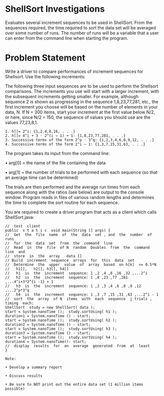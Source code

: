 # ShellSort Investigations
Evaluates several increment sequences to be used in ShellSort. From the sequences required, the time required to sort the data set will be averaged over some number of runs. The number of runs will be a variable that a user can enter from the command line when starting the program.

# Problem Statement
Write a driver to compare performances of increment sequences for Shellsort. Use the following increments:

The following three input sequences are to be used to perform the Shellsort comparisons. The increments you use will start with a larger increment, with the subsequent increments getting smaller. For example, although sequence 2 is shown as progressing in the sequence 1,8,23,77,281, etc., the first increment you choose will be based on the number of elements in your data, N. If N = 300 items, start your increment at the first value below N/2, or here, since N/2 = 150, the sequence of values you should use are the values 77,23,8,1.

	1. h[]= 2^i: {1,2,4,8,16, . . .}
	2. h[]= 4^i + 3 · 2^(i − 1) + 1: {1,8,23,77,281, . . .}
	3. Successive terms of the form 2^p · 3^q: {1,2,3,4,6,8,9,12, . . .}
	4. Successive terms of the form 2^i − 1: {1,3,7,15,31,63, . . .}

The program takes its input from the command line:

• arg[0] = the name of the file containing the data

• arg[1] = the number of trials to be performed with each sequence (so that an average time can be determined)

The trials are then performed and the average run times from each sequence along with the ratios (see below) are output to the console window. Program reads in files of various random lengths and determines the time to complete the sort
routine for each sequence.

You  are  required  to  create  a  driver  program  that  acts  as  a  client  which  calls  ShellSort.java:

	//  test  client
	public  s t a t i c  void main(String [] args) {
	//  Get  the  file  name  of  the  data  set , and  the  number  of  runs
	//  for  the  data  set  from  the  command  line
	//  Read  in  the  file  of N  random  Doubles  from  the  command  line  and
	//  store  in  the  array   data []
	// Build  increment  sequence  arrays  for  this  data  set
	//  Determine  the  upper  value  of  array  based  on h[k]  <= 0.5*N
	//   h1[],   h2[], h3[], h4[]
	//   h1  is  the  increment  sequence: 1 ,2 ,4 ,8 ,16 ,32 ,...2^i
	//   h2  is  the  increment  sequence: 1 ,8 ,23 ,77 ,281 ,...4^i+3*2^{i -1} + 1
	//   h3  is  the  increment  sequence: 1 ,2 ,3 ,4 ,6 ,8 ,9 ,12 ,...2^p*3^q
	//   h4  is  the  increment  sequence: 1 ,3 ,7 ,15 ,31 ,63 ,...2^i - 1
	//  sort  the  array  of N  items  with  each  sequence  j trials ,  timing  each:
	ShellSort  study = new ShellSort( data );
	start = System.nanoTime ();  study.sortUsing( h1 );
	duration1 = System.nanoTime () - start;
	start = System.nanoTime ();  study.sortUsing( h2 );
	duration2 = System.nanoTime () - start;
	start = System.nanoTime ();  study.sortUsing( h3 );
	duration3 = System.nanoTime () - start;
	start = System.nanoTime ();  study.sortUsing( h4 );
	duration4 = System.nanoTime()- start;
	//  display  results  for  an  average  generated  from  at  least
	}

	Note:

	• Develop a summary report

	• Discuss results

	• Be sure to NOT print out the entire data set (1 million items possible)


